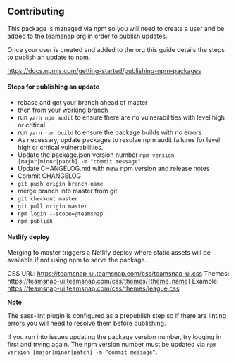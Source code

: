 ## Contributing

This package is managed via npm so you will need to create a user and be added to the teamsnap org in order to publish updates.

Once your user is created and added to the org this guide details the steps to publish an update to npm.

<https://docs.npmjs.com/getting-started/publishing-npm-packages>

#### Steps for publishing an update

* rebase and get  your branch ahead of master
* then from your working branch
* run `yarn npm audit` to ensure there are no vulnerabilities with level high or critical.
* run `yarn run build` to ensure the package builds with no errors
* As necessary, update packages to resolve npm audit failures for level high or critical vulnerabilities.
* Update the package.json version number `npm version [major|minor|patch] -m "commit message"`
* Update CHANGELOG.md with new npm version and release notes
* Commit CHANGELOG
* `git push origin branch-name`
* merge branch into master from git
* `git checkout master`
* `git pull origin master`
* `npm login --scope=@teamsnap`
* `npm publish`

#### Netlify deploy
Merging to master triggers a Netlify deploy where static assets will be available if not using npm to serve the package.

CSS URL: https://teamsnap-ui.teamsnap.com/css/teamsnap-ui.css
Themes: https://teamsnap-ui.teamsnap.com/css/themes/{theme_name}
Example: https://teamsnap-ui.teamsnap.com/css/themes/league.css


**Note**

The sass-lint plugin is configured as a prepublish step so if there are linting errors you will need to resolve them before publishing.

If you run into issues updating the package version number, try logging in first and trying again. The npm
version number must be updated via `npm version [major|minor|patch] -m “commit message”`.
